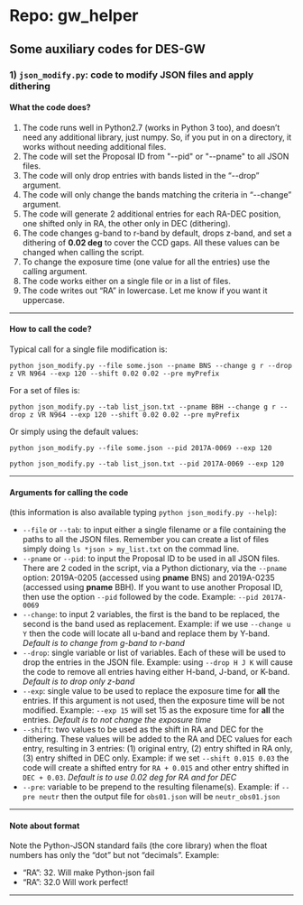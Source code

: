 # Repo: gw_helper
## Some auxiliary codes for DES-GW

### 1) `json_modify.py`: code to modify JSON files and apply dithering

#### What the code does?
1) The code runs well in Python2.7 (works in Python 3 too), and doesn’t need any additional library, just numpy. So, if you put in on a directory, it works without needing additional files.
1) The code will set the Proposal ID from "--pid" or "--pname" to all JSON files.
1) The code will only drop entries with bands listed in the “--drop” argument.
1) The code will only change the bands matching the criteria in “--change” argument.
1) The code will generate 2 additional entries for each RA-DEC position, one shifted only in RA, the other only in DEC (dithering).
1) The code changes g-band to r-band by default, drops z-band, and set a dithering of **0.02 deg** to cover the CCD gaps. All these values can be changed when calling the script.
1) To change the exposure time (one value for all the entries) use the calling argument.
1) The code works either on a single file or in a list of files.
1) The code writes out “RA” in lowercase. Let me know if you want it uppercase.

------------------------------------------------
#### How to call the code?

Typical call for a single file modification is:

`python json_modify.py --file some.json --pname BNS --change g r --drop z VR N964 --exp 120 --shift 0.02 0.02 --pre myPrefix`

For a set of files is:

`python json_modify.py --tab list_json.txt --pname BBH --change g r --drop z VR N964 --exp 120 --shift 0.02 0.02 --pre myPrefix`

Or simply using the default values:

`python json_modify.py --file some.json --pid 2017A-0069 --exp 120`

`python json_modify.py --tab list_json.txt --pid 2017A-0069 --exp 120`

------------------------------------------------
#### Arguments for calling the code
(this information is also available typing `python json_modify.py --help`):
  * `--file` or `--tab`: to input either a single filename or a file containing the paths to all the JSON files. Remember you can create a list of files simply doing `ls *json > my_list.txt` on the commad line.
  * `--pname` or `--pid`: to input the Proposal ID to be used in all JSON files. There are 2 coded in the script, via a Python dictionary, via the `--pname` option: 2019A-0205 (accessed using **pname** BNS) and 2019A-0235 (accessed using **pname** BBH). If you want to use another Proposal ID, then use the option `--pid` followed by the code. Example: `--pid 2017A-0069`
  * `--change`: to input 2 variables, the first is the band to be replaced, the second is the band used as replacement. Example: if we use `--change u Y` then the code will locate all u-band and replace them by Y-band. *Default is to change from g-band to r-band*
  * `--drop`: single variable or list of variables. Each of these will be used to drop the entries in the JSON file. Example: using `--drop H J K` will cause the code to remove all entries having either H-band, J-band, or K-band. *Default is to drop only z-band*
  * `--exp`: single value to be used to replace the exposure time for **all** the entries. If this argument is not used, then the exposure time will be not modified. Example: `--exp 15` will set 15 as the exposure time for **all** the entries. *Default is to not change the exposure time*
  * `--shift`: two values to be used as the shift in RA and DEC for the dithering. These values will be added to the RA and DEC values for each entry, resulting in 3 entries: (1) original entry, (2) entry shifted in RA only, (3) entry shifted in DEC only. Example: if we set `--shift 0.015 0.03` the code will create a shifted entry for `RA + 0.015` and other entry shifted in `DEC + 0.03`. *Default is to use 0.02 deg for RA and for DEC*
  * `--pre`: variable to be prepend to the resulting filename(s). Example: if `--pre neutr` then the output file for `obs01.json` will be `neutr_obs01.json`

------------------------------------------------
#### Note about format
Note the Python-JSON standard fails (the core library) when the float numbers has only the “dot” but not “decimals”.
Example:
* “RA”: 32.    Will make Python-json fail
* “RA”: 32.0    Will work perfect!
------------------------------------------------
